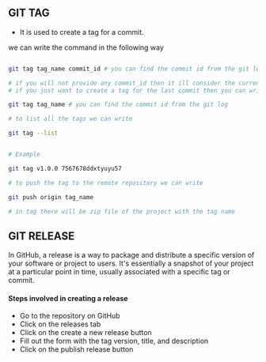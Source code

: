 ## GIT TAG

- It is used to create a tag for a commit.

we can write the command in the following way

```bash

git tag tag_name commit_id # you can find the commit id from the git log

# if you will not provide any commit_id then it ill consider the current head position
# if you just want to create a tag for the last commit then you can write

git tag tag_name # you can find the commit id from the git log

# to list all the tags we can write

git tag --list


# Example

git tag v1.0.0 7567678ddxtyuyu57

# to push the tag to the remote repository we can write

git push origin tag_name

# in tag there will be zip file of the project with the tag name

```

## GIT RELEASE

In GitHub, a release is a way to package and distribute a specific version of your software or project to users. It's essentially a snapshot of your project at a particular point in time, usually associated with a specific tag or commit.

#### Steps involved in creating a release

- Go to the repository on GitHub
- Click on the releases tab
- Click on the create a new release button
- Fill out the form with the tag version, title, and description
- Click on the publish release button
